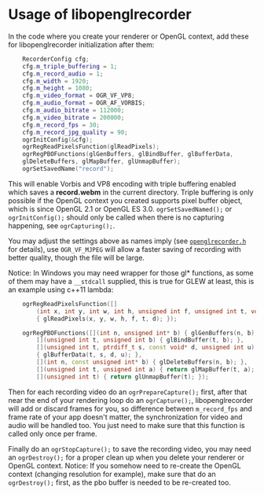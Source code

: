 # Usage of libopenglrecorder

In the code where you create your renderer or OpenGL context, add these for
libopenglrecorder initialization after them:
```c++
    RecorderConfig cfg;
    cfg.m_triple_buffering = 1;
    cfg.m_record_audio = 1;
    cfg.m_width = 1920;
    cfg.m_height = 1080;
    cfg.m_video_format = OGR_VF_VP8;
    cfg.m_audio_format = OGR_AF_VORBIS;
    cfg.m_audio_bitrate = 112000;
    cfg.m_video_bitrate = 200000;
    cfg.m_record_fps = 30;
    cfg.m_record_jpg_quality = 90;
    ogrInitConfig(&cfg);
    ogrRegReadPixelsFunction(glReadPixels);
    ogrRegPBOFunctions(glGenBuffers, glBindBuffer, glBufferData,
    glDeleteBuffers, glMapBuffer, glUnmapBuffer);
    ogrSetSavedName("record");
```

This will enable Vorbis and VP8 encoding with triple buffering enabled which
saves a **record.webm** in the current directory. Triple buffering is only
possible if the OpenGL context you created supports pixel buffer object, which
is since OpenGL 2.1 or OpenGL ES 3.0. `ogrSetSavedNamed();` or `ogrInitConfig();`
should only be called when there is no capturing happening, see `ogrCapturing();`.

You may adjust the settings above as names imply (see [`openglrecorder.h`](/openglrecorder.h) for details),
use `OGR_VF_MJPEG` will allow a faster saving of recording with better quality,
though the file will be large.

Notice: In Windows you may need wrapper for those gl* functions, as some of
them may have a `__stdcall` supplied, this is true for GLEW at least, this is
an example using c++11 lambda:
```c++
    ogrRegReadPixelsFunction([]
        (int x, int y, int w, int h, unsigned int f, unsigned int t, void* d)
        { glReadPixels(x, y, w, h, f, t, d); });

    ogrRegPBOFunctions([](int n, unsigned int* b) { glGenBuffers(n, b); },
        [](unsigned int t, unsigned int b) { glBindBuffer(t, b); },
        [](unsigned int t, ptrdiff_t s, const void* d, unsigned int u)
        { glBufferData(t, s, d, u); },
        [](int n, const unsigned int* b) { glDeleteBuffers(n, b); },
        [](unsigned int t, unsigned int a) { return glMapBuffer(t, a); },
        [](unsigned int t) { return glUnmapBuffer(t); });

```
Then for each recording video do an `ogrPrepareCapture();` first, after that
near the end of your rendering loop do an `ogrCapture();`, libopenglrecorder
will add or discard frames for you, so difference between `m_record_fps` and
frame rate of your app doesn't matter, the synchronization for video and audio
will be handled too. You just need to make sure that this function is called
only once per frame.

Finally do an `ogrStopCapture();` to save the recording video, you may need an
`ogrDestroy();` for a proper clean up when you delete your renderer or OpenGL
context. Notice: If you somehow need to re-create the OpenGL context (changing
resolution for example), make sure that do an `ogrDestroy();` first, as the pbo
buffer is needed to be re-created too.

